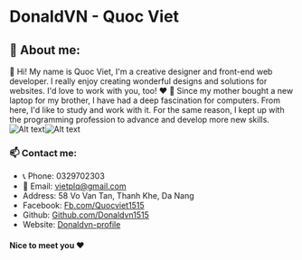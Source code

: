 <!---
DonaldVN1515/DonaldVN1515 is a ✨ special ✨ repository because its `README.md` (this file) appears on your GitHub profile.
You can click the Preview link to take a look at your changes.
--->
# DonaldVN - Quoc Viet

## 💞️ About me:
👋 Hi! My name is Quoc Viet, I'm a creative designer and front-end web developer. I really enjoy creating wonderful designs and solutions for websites. I'd love to work with you, too! ❤️
🌱 Since my mother bought a new laptop for my brother, I have had a deep fascination for computers. From here, I'd like to study and work with it. For the same reason, I kept up with the programming profession to advance and develop more new skills.
![Alt text](https://media0.giphy.com/media/L8K62iTDkzGX6/giphy.gif)![Alt text](https://cdn.dribbble.com/users/2287419/screenshots/14115184/media/7c632f195496c28994cc7453fe6c76d2.gif)

### 📫 Contact me: 
- 📞 Phone: 0329702303
- 📧 Email: vietplq@gmail.com
- Address: 58 Vo Van Tan, Thanh Khe, Da Nang
- Facebook: [Fb.com/Quocviet1515](https://www.facebook.com/QuocViet1515/)
- Github: [Github.com/Donaldvn1515](https://github.com/DonaldVN1515)
- Website: [Donaldvn-profile](https://donaldvn-profile.vercel.app/)

#### Nice to meet you ❤️
